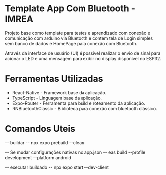 # Template App Com Bluetooth - IMREA

  Projeto base como template para testes e aprendizado com conexão e comunicação com arduino via Bluetooth
  e contem tela de Login simples sem banco de dados e HomePage para conexão com Bluetooth.

  Através da interface de usuário (UI) é possível realizar o envio de sinal para acionar o LED e
  uma mensagem para exibir no display disponível no ESP32.

# Ferramentas Utilizadas

- React-Native - Framework base da aplicação.
- TypeScript - Linguagem base da aplicação.
- Expo-Router - Ferramenta para build e roteamento da aplicação.
- RNBluetoothClassic - Biblioteca para conexão com bluetooth clássico.


# Comandos Uteis

-- buildar --
npx expo prebuild --clean

-- Se mudar configurações nativas no app.json --
eas build --profile development --platform android

-- executar buildado --
npx expo start --dev-client